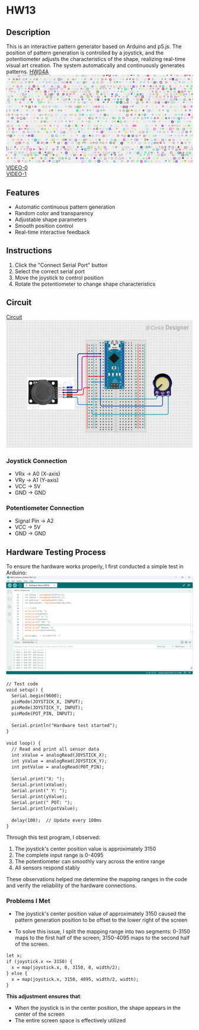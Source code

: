 # HW13
## Description
This is an interactive pattern generator based on Arduino and p5.js. The position of pattern generation is controlled by a joystick, and the potentiometer adjusts the characteristics of the shape, realizing real-time visual art creation. The system automatically and continuously generates patterns.
[HW04A](https://xingyuyao-dm-gy-6063.github.io/HW04/HW04A/)  
![HW04A IMAGE](image.png)  
[VIDEO-0](https://drive.google.com/file/d/1Ne9MBf-DMLIimhs8tZbwIXOGBeUfVOZY/view?usp=sharing)  
[VIDEO-1](https://drive.google.com/file/d/1CDqQ6wE8fOfTstcJpJq2vri7Yr3cJN6u/view?usp=sharing)
## Features
- Automatic continuous pattern generation
- Random color and transparency
- Adjustable shape parameters
- Smooth position control
- Real-time interactive feedback

## Instructions
1. Click the "Connect Serial Port" button
2. Select the correct serial port
3. Move the joystick to control position
4. Rotate the potentiometer to change shape characteristics

## Circuit
[Circuit](https://app.cirkitdesigner.com/project/b5e33416-c1f4-4e88-a9aa-e550f7a888c2)
![Circuit](circuit.png)

### Joystick Connection
- VRx → A0 (X-axis)
- VRy → A1 (Y-axis)
- VCC → 5V
- GND → GND

### Potentiometer Connection
- Signal Pin → A2
- VCC → 5V
- GND → GND

## Hardware Testing Process
To ensure the hardware works properly, I first conducted a simple test in Arduino:
![test](test.png)

```
// Test code
void setup() {
  Serial.begin(9600);
  pinMode(JOYSTICK_X, INPUT);
  pinMode(JOYSTICK_Y, INPUT);
  pinMode(POT_PIN, INPUT);
  
  Serial.println("Hardware test started");
}

void loop() {
  // Read and print all sensor data
  int xValue = analogRead(JOYSTICK_X);
  int yValue = analogRead(JOYSTICK_Y);
  int potValue = analogRead(POT_PIN);
  
  Serial.print("X: ");
  Serial.print(xValue);
  Serial.print(" Y: ");
  Serial.print(yValue);
  Serial.print(" POT: ");
  Serial.println(potValue);
  
  delay(100);  // Update every 100ms
}
```

Through this test program, I observed:
1. The joystick's center position value is approximately 3150
2. The complete input range is 0-4095
3. The potentiometer can smoothly vary across the entire range
4. All sensors respond stably

These observations helped me determine the mapping ranges in the code and verify the reliability of the hardware connections.

### Problems I Met
- The joystick's center position value of approximately 3150 caused the pattern generation position to be offset to the lower right of the screen

- To solve this issue, I split the mapping range into two segments:
0-3150 maps to the first half of the screen; 3150-4095 maps to the second half of the screen.
```
let x;
if (joystick.x <= 3150) {
  x = map(joystick.x, 0, 3150, 0, width/2);
} else {
  x = map(joystick.x, 3150, 4095, width/2, width);
}
```

**This adjustment ensures that**:
- When the joystick is in the center position, the shape appears in the center of the screen
- The entire screen space is effectively utilized



